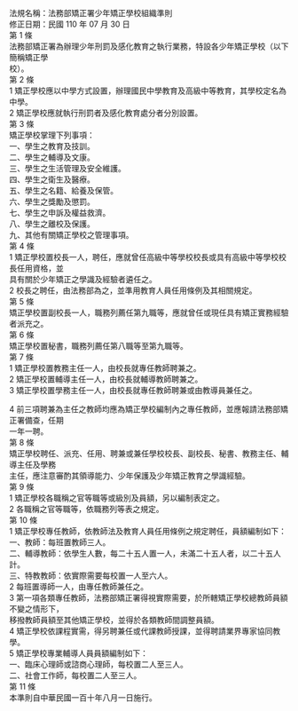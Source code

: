 法規名稱：法務部矯正署少年矯正學校組織準則  
修正日期：民國 110 年 07 月 30 日  
第 1 條  
法務部矯正署為辦理少年刑罰及感化教育之執行業務，特設各少年矯正學校（以下簡稱矯正學  
校）。  
第 2 條  
1 矯正學校應以中學方式設置，辦理國民中學教育及高級中等教育，其學校定名為中學。  
2 矯正學校應就執行刑罰者及感化教育處分者分別設置。  
第 3 條  
矯正學校掌理下列事項：  
一、學生之教育及技訓。  
二、學生之輔導及文康。  
三、學生之生活管理及安全維護。  
四、學生之衛生及醫療。  
五、學生之名籍、給養及保管。  
六、學生之獎勵及懲罰。  
七、學生之申訴及權益救濟。  
八、學生之離校及保護。  
九、其他有關矯正學校之管理事項。  
第 4 條  
1 矯正學校置校長一人，聘任，應就曾任高級中等學校校長或具有高級中等學校校長任用資格，並  
具有關於少年矯正之學識及經驗者遴任之。  
2 校長之聘任，由法務部為之，並準用教育人員任用條例及其相關規定。  
第 5 條  
矯正學校置副校長一人，職務列薦任第九職等，應就曾任或現任具有矯正實務經驗者派充之。  
第 6 條  
矯正學校置秘書，職務列薦任第八職等至第九職等。  
第 7 條  
1 矯正學校置教務主任一人，由校長就專任教師聘兼之。  
2 矯正學校置輔導主任一人，由校長就輔導教師聘兼之。  
3 矯正學校置學務主任一人，由校長就專任教師聘兼或由教導員兼任之。  


4 前三項聘兼為主任之教師均應為矯正學校編制內之專任教師，並應報請法務部矯正署備查，任期  
一年一聘。  
第 8 條  
矯正學校聘任、派充、任用、聘兼或兼任學校校長、副校長、秘書、教務主任、輔導主任及學務  
主任，應注意審酌其領導能力、少年保護及少年矯正教育之學識經驗。  
第 9 條  
1 矯正學校各職稱之官等職等或級別及員額，另以編制表定之。  
2 各職稱之官等職等，依職務列等表之規定。  
第 10 條  
1 矯正學校專任教師，依教師法及教育人員任用條例之規定聘任，員額編制如下：  
一、教師：每班置教師三人。  
二、輔導教師：依學生人數，每二十五人置一人，未滿二十五人者，以二十五人計。  
三、特教教師：依實際需要每校置一人至六人。  
2 每班置導師一人，由專任教師兼任之。  
3 第一項各類專任教師，法務部矯正署得視實際需要，於所轄矯正學校總教師員額不變之情形下，  
移撥教師員額至其他矯正學校，並得於各類教師間調整員額。  
4 矯正學校依課程實需，得另聘兼任或代課教師授課，並得聘請業界專家協同教學。  
5 矯正學校專業輔導人員員額編制如下：  
一、臨床心理師或諮商心理師，每校置二人至三人。  
二、社會工作師，每校置二人至三人。  
第 11 條  
本準則自中華民國一百十年八月一日施行。  


